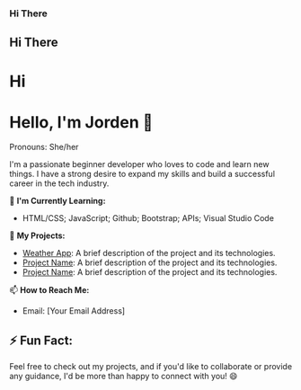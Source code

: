 ### Hi There
## Hi There
# Hi 

# Hello, I'm Jorden 👋
Pronouns: She/her

I'm a passionate beginner developer who loves to code and learn new things. I have a strong desire to expand my skills and build a successful career in the tech industry.

🌱 **I'm Currently Learning:**
- HTML/CSS; JavaScript; Github; Bootstrap; APIs; Visual Studio Code 


🚀 **My Projects:**
- [Weather App]([link](https://github.com/xjordeen/Weather-App)): A brief description of the project and its technologies.
- [Project Name](link): A brief description of the project and its technologies.
- [Project Name](link): A brief description of the project and its technologies.

<!-- 🔗 **Connect with Me:**
- [LinkedIn](your LinkedIn profile link)
- [Twitter](your Twitter profile link) -->

📫 **How to Reach Me:**
- Email: [Your Email Address]

⚡ **Fun Fact:**
- 

Feel free to check out my projects, and if you'd like to collaborate or provide any guidance, I'd be more than happy to connect with you! 😄
